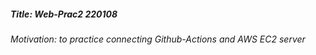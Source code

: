 ##### Title: Web-Prac2 220108
###### Motivation: to practice connecting Github-Actions and AWS EC2 server 
